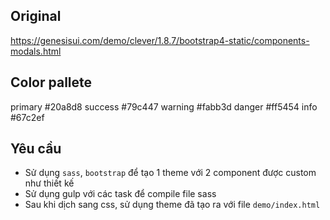 ## Original

https://genesisui.com/demo/clever/1.8.7/bootstrap4-static/components-modals.html

## Color pallete

primary #20a8d8
success #79c447
warning #fabb3d
danger #ff5454
info #67c2ef

## Yêu cầu 

- Sử dụng `sass`, `bootstrap` để tạo 1 theme với 2 component được custom như thiết kế
- Sử dụng gulp với các task để compile file sass
- Sau khi dịch sang css, sử dụng theme đã tạo ra với file `demo/index.html`


